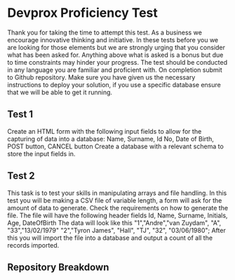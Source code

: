 # Devprox Proficiency Test 

Thank you for taking the time to attempt this test. As a business we encourage
innovative thinking and initiative. In these tests before you we are looking for those
elements but we are strongly urging that you consider what has been asked for.
Anything above what is asked is a bonus but due to time constraints may hinder your
progress. The test should be conducted in any language you are familiar and
proficient with. On completion submit to Github repository. Make sure you have
given us the necessary instructions to deploy your solution, if you use a specific
database ensure that we will be able to get it running.

## Test 1

Create an HTML form with the following input fields to allow for the capturing of
data into a database:
Name, Surname, Id No, Date of Birth, POST button, CANCEL button
Create a database with a relevant schema to store the input fields in.




## Test 2

This task is to test your skills in manipulating arrays and file handling.
In this test you will be making a CSV file of variable length, a form will ask for the
amount of data to generate. Check the requirements on how to generate the file.
The file will have the following header fields
Id, Name, Surname, Initials, Age, DateOfBirth
The data will look like this
"1","Andre","van Zuydam", "A", "33","13/02/1979"
"2","Tyron James", "Hall", "TJ", "32", "03/06/1980";
After this you will import the file into a database and output a count of all the
records imported.

## Repository Breakdown

